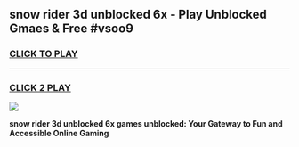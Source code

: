 
## snow rider 3d unblocked 6x - Play Unblocked Gmaes & Free #vsoo9
<h3>
<a href="https://news.freeplayer.one?title=snow_rider_3d_unblocked_6x&ref=24F">CLICK TO PLAY</a></h3>
<hr>

<h3>
<a href="https://news.freeplayer.one?title=snow_rider_3d_unblocked_6x&ref=24F">CLICK 2 PLAY</a>
  
</h3>

<a href="https://news.freeplayer.one?title=snow_rider_3d_unblocked_6x&ref=24F/"><img src="https://clearcache.store/games.png"></a>


**snow rider 3d unblocked 6x games unblocked: Your Gateway to Fun and Accessible Online Gaming**
